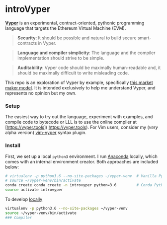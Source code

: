 # introVyper

[**Vyper**](https://viper.readthedocs.io/en/latest/) is an experimental, contract-oriented, pythonic programming language that targets the Ethereum Virtual Machine (EVM).

> **Security**: It should be possible and natural to build secure smart-contracts in Vyper.

> **Language and compiler simplicity**: The language and the compiler implementation should strive to be simple.

> **Auditability**: Vyper code should be maximally human-readable and, it should be maximally difficult to write misleading code. 

This repo is an exploration of Vyper by example, specifically [this market maker model](https://github.com/ethereum/vyper/blob/764439285d60e8c71dc691ae32f1a5101b9cb046/tests/examples/market_maker/test_on_chain_market_maker.py). It is intended exclusively to help me understand Vyper, and represents no opinion but my own.

### Setup
The easiest way to try out the language, experiment with examples, and compile code to bytecode or LLL is to use the online compiler at [https://vyper.tools]( https://vyper.tools). For Vim users, consider my (*very* alpha version) [vim-vyper](https://github.com/Vvkmnn/vim-vyper) syntax plugin.

### Install

First, we set up a local `python3` environment. I run [Anaconda](https://conda.io/docs/) locally, which comes with an internal environment creator. Both approaches are included below:

```bash
# virtualenv -p python3.6 --no-site-packages ~/vyper-venv  # Vanilla Python
# source ~/vyper-venv/bin/activate
conda create conda create -n introvyper python=3.6         # Conda Python
source activate introvyper
```

To develop [locally](https://github.com/ethereum/vyper/blob/master/docs/installing-vyper.rst) 
```bash
virtualenv -p python3.6 --no-site-packages ~/vyper-venv
source ~/vyper-venv/bin/activate
### Compiler


